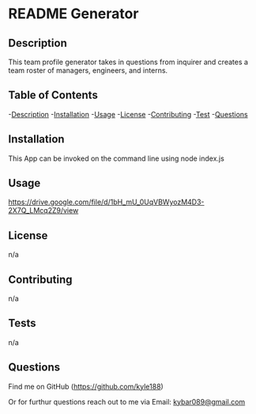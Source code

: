 # README Generator


## Description

This team profile generator takes in questions from inquirer and creates a team roster of managers, engineers, and interns.

## Table of Contents

-[Description](#Description)
-[Installation](#Installation)
-[Usage](#Usage)
-[License](#License)
-[Contributing](#Contributing)
-[Test](#Test)
-[Questions](Questions)

## Installation  

This App can be invoked on the command line using node index.js

## Usage

https://drive.google.com/file/d/1bH_mU_0UqVBWyozM4D3-2X7Q_LMcq2Z9/view

## License

n/a

## Contributing

n/a

## Tests

n/a

## Questions

Find me on GitHub  (https://github.com/kyle188)

Or for furthur questions reach out to me via Email:   kybar089@gmail.com